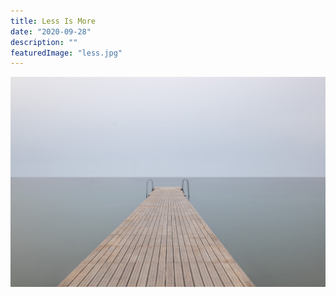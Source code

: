 ```yaml
---
title: Less Is More
date: "2020-09-28"
description: ""
featuredImage: "less.jpg"
---
```


![Less](./less.jpg)
